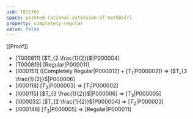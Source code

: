 ```yaml
---
uid: T022766
space: pointed-rational-extension-of-mathbb{r}
property: completely-regular
value: false
---
```

[[Proof]]

* [T000811] [$T_{2 \frac{1}{2}}$|P000004]
* [T000819] [Regular|P000011]
* [I000151] ([Completely Regular|P000012] + [$T_1$|P000002]) => [$T_{3 \frac{1}{2}}$|P000006]
* [I000118] [$T_2$|P000003] => [$T_1$|P000002]
* [I000115] [$T_{3 \frac{1}{2}}$|P000006] => [$T_3$|P000005]
* [I000032] [$T_{2 \frac{1}{2}}$|P000004] => [$T_2$|P000003]
* [I000146] [$T_3$|P000005] => [Regular|P000011]

